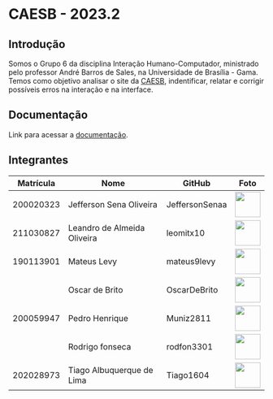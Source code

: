 # CAESB - 2023.2

## Introdução
Somos o Grupo 6 da disciplina Interação Humano-Computador, ministrado pelo professor André Barros de Sales, na Universidade de Brasília - Gama. Temos como objetivo analisar o site da [CAESB](https://www.caesb.df.gov.br), indentificar, relatar e corrigir possíveis erros na interação e na interface.

## Documentação
Link para acessar a <a href="https://interacao-humano-computador.github.io/2023.2-Caesb/" target=_blank>documentação</a>.


## Integrantes
| Matrícula | Nome                            | GitHub |                                                       Foto                                                       |
| :-------: | ------------------------------- | -------------- | :------------------------------------------------------------------------------------------------------------: |
| 200020323 | Jefferson Sena Oliveira   | JeffersonSenaa |  [<img src="https://avatars.githubusercontent.com/u/73854228?v=4" width=50>](https://github.com/JeffersonSenaa)  |
| 211030827| Leandro de Almeida Oliveira | leomitx10 | [<img src="https://avatars.githubusercontent.com/u/90487905?v=4" width=50>](https://github.com/leomitx10) |
| 190113901 | Mateus Levy | mateus9levy |   [<img src="https://avatars.githubusercontent.com/u/70410544?v=4" width=50>](https://github.com/mateus9levy)   |
| | Oscar de Brito | OscarDeBrito | [<img src="https://avatars.githubusercontent.com/u/98489703?v=4" width=50>](https://github.com/OscarDeBrito) |
| 200059947 | Pedro Henrique | Muniz2811 |  [<img src="https://avatars.githubusercontent.com/u/106991930?v=4" width=50>](https://github.com/Muniz2811)  |
| | Rodrigo fonseca | rodfon3301 |  [<img src="https://avatars.githubusercontent.com/u/98030427?v=4" width=50>](https://github.com/rodfon3301)  |
| 202028973 | Tiago Albuquerque de Lima | Tiago1604 |  [<img src="https://avatars.githubusercontent.com/u/98188815?v=4" width=50>](https://github.com/Tiago1604)  |
